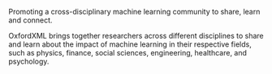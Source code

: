 Promoting a cross-disciplinary machine learning community to share, learn and connect.

OxfordXML brings together researchers across different disciplines to share and learn about the impact of machine learning in their respective fields, such as physics, finance, social sciences, engineering, healthcare, and psychology.
